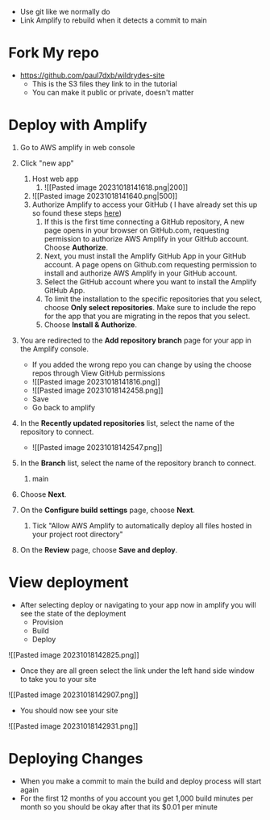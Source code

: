 - Use git like we normally do
- Link Amplify to rebuild when it detects a commit to main

# Fork My repo

- https://github.com/paul7dxb/wildrydes-site
	- This is the S3 files they link to in the tutorial
	- You can make it public or private, doesn't matter

# Deploy with Amplify

1. Go to AWS amplify in web console
2. Click "new app"
	1. Host web app
		1. ![[Pasted image 20231018141618.png|200]]
	2. ![[Pasted image 20231018141640.png|500]]
	3. Authorize Amplify to access your GitHub ( I have already set this up so found these steps [here](https://docs.aws.amazon.com/amplify/latest/userguide/setting-up-GitHub-access.html))
		1. If this is the first time connecting a GitHub repository, A new page opens in your browser on GitHub.com, requesting permission to authorize AWS Amplify in your GitHub account. Choose **Authorize**.
		2. Next, you must install the Amplify GitHub App in your GitHub account. A page opens on Github.com requesting permission to install and authorize AWS Amplify in your GitHub account.
		3. Select the GitHub account where you want to install the Amplify GitHub App.
		4. To limit the installation to the specific repositories that you select, choose **Only select repositories**. Make sure to include the repo for the app that you are migrating in the repos that you select.
		5. Choose **Install & Authorize**.
3. You are redirected to the **Add repository branch** page for your app in the Amplify console.
	- If you added the wrong repo you can change by using the choose repos through View GitHub permissions
	- ![[Pasted image 20231018141816.png]]
	- ![[Pasted image 20231018142458.png]]
	- Save
	- Go back to amplify

4. In the **Recently updated repositories** list, select the name of the repository to connect.
	- ![[Pasted image 20231018142547.png]]

5. In the **Branch** list, select the name of the repository branch to connect.
	1. main
6. Choose **Next**.
7. On the **Configure build settings** page, choose **Next**.
	1. Tick "Allow AWS Amplify to automatically deploy all files hosted in your project root directory"
8. On the **Review** page, choose **Save and deploy**.

# View deployment

- After selecting deploy or navigating to your app now in amplify you will see the state of the deployment
	- Provision
	- Build
	- Deploy

![[Pasted image 20231018142825.png]]

- Once they are all green select the link under the left hand side window to take you to your site

![[Pasted image 20231018142907.png]]

- You should now see your site

![[Pasted image 20231018142931.png]]

# Deploying Changes

- When you make a commit to main the build and deploy process will start again
- For the first 12 months of you account you get 1,000 build minutes per month so you should be okay after that its $0.01 per minute